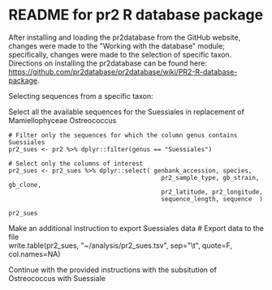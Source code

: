 # README for pr2 R database package
After installing and loading the pr2database from the GitHub website, changes were made to the "Working with the database" module; specifically, changes were made to the selection of specific taxon. Directions on installing the pr2database can be found here: https://github.com/pr2database/pr2database/wiki/PR2-R-database-package. 

 Selecting sequences from a specific taxon:

   Select all the available sequences for the Suessiales in replacement of Mamiellophyceae Ostreococcus

    # Filter only the sequences for which the column genus contains Suessiales
    pr2_sues <- pr2 %>% dplyr::filter(genus == "Suessiales")

    # Select only the columns of interest
    pr2_sues <- pr2_sues %>% dplyr::select( genbank_accession, species, 
                                              pr2_sample_type, gb_strain, gb_clone, 
                                              pr2_latitude, pr2_longitude, 
                                              sequence_length, sequence  )
  
    pr2_sues
  
  Make an additional instruction to export Suessiales data 
    # Export data to the file   
    write.table(pr2_sues, "~/analysis/pr2_sues.tsv", sep="\t", quote=F, col.names=NA)
  
  Continue with the provided instructions with the subsitution of Ostreococcus with Suessiale
